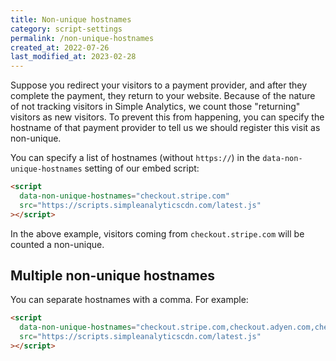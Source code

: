 ```yaml
---
title: Non-unique hostnames
category: script-settings
permalink: /non-unique-hostnames
created_at: 2022-07-26
last_modified_at: 2023-02-28
---
```


Suppose you redirect your visitors to a payment provider, and after they complete the payment, they return to your website. Because of the nature of not tracking visitors in Simple Analytics, we count those "returning" visitors as new visitors. To prevent this from happening, you can specify the hostname of that payment provider to tell us we should register this visit as non-unique.

You can specify a list of hostnames (without `https://`) in the `data-non-unique-hostnames` setting of our embed script:

```html
<script
  data-non-unique-hostnames="checkout.stripe.com"
  src="https://scripts.simpleanalyticscdn.com/latest.js"
></script>
```

In the above example, visitors coming from `checkout.stripe.com` will be counted a non-unique.

## Multiple non-unique hostnames

You can separate hostnames with a comma. For example:

```html
<script
  data-non-unique-hostnames="checkout.stripe.com,checkout.adyen.com,checkout.mollie.com"
  src="https://scripts.simpleanalyticscdn.com/latest.js"
></script>
```
